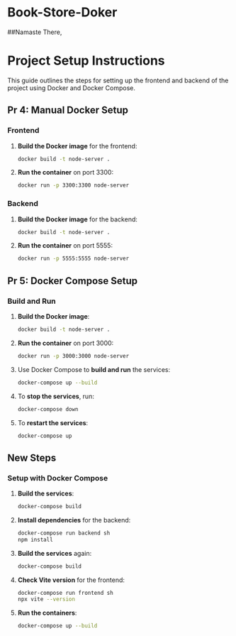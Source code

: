 # Book-Store-Doker
##Namaste There,


# Project Setup Instructions

This guide outlines the steps for setting up the frontend and backend of the project using Docker and Docker Compose.

## Pr 4: Manual Docker Setup

### Frontend
1. **Build the Docker image** for the frontend:
   ```bash
   docker build -t node-server .
   ```
2. **Run the container** on port 3300:
   ```bash
   docker run -p 3300:3300 node-server
   ```

### Backend
1. **Build the Docker image** for the backend:
   ```bash
   docker build -t node-server .
   ```
2. **Run the container** on port 5555:
   ```bash
   docker run -p 5555:5555 node-server
   ```

## Pr 5: Docker Compose Setup

### Build and Run

1. **Build the Docker image**:
   ```bash
   docker build -t node-server .
   ```

2. **Run the container** on port 3000:
   ```bash
   docker run -p 3000:3000 node-server
   ```

3. Use Docker Compose to **build and run** the services:
   ```bash
   docker-compose up --build
   ```

4. To **stop the services**, run:
   ```bash
   docker-compose down
   ```

5. To **restart the services**:
   ```bash
   docker-compose up
   ```

## New Steps

### Setup with Docker Compose

1. **Build the services**:
   ```bash
   docker-compose build
   ```

2. **Install dependencies** for the backend:
   ```bash
   docker-compose run backend sh
   npm install
   ```

3. **Build the services** again:
   ```bash
   docker-compose build
   ```

4. **Check Vite version** for the frontend:
   ```bash
   docker-compose run frontend sh
   npx vite --version
   ```

5. **Run the containers**:
   ```bash
   docker-compose up --build
   ```

